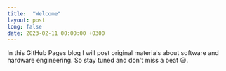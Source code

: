 ```yaml
---
title:  "Welcome"
layout: post
long: false
date: 2023-02-11 00:00:00 +0300
---
```


In this GitHub Pages blog I will post original materials about software and hardware engineering. So stay tuned and don't miss a beat 😃.
